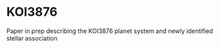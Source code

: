 # KOI3876
Paper in prep describing the KOI3876 planet system and newly identified stellar association
